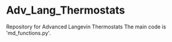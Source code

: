 # Adv_Lang_Thermostats
Repository for Advanced Langevin Thermostats
The main code is 'md_functions.py'. 
